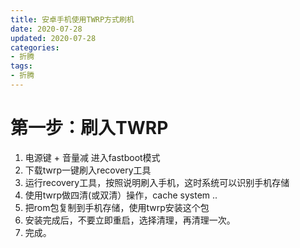 ```yaml
---
title: 安卓手机使用TWRP方式刷机
date: 2020-07-28
updated: 2020-07-28
categories:
- 折腾
tags:
- 折腾
---
```


# 第一步：刷入TWRP

1. 电源键 + 音量减 进入fastboot模式
2. 下载twrp一键刷入recovery工具
3. 运行recovery工具，按照说明刷入手机，这时系统可以识别手机存储
4. 使用twrp做四清(或双清）操作，cache system ..
5. 把rom包复制到手机存储，使用twrp安装这个包
6. 安装完成后，不要立即重启，选择清理，再清理一次。
7. 完成。